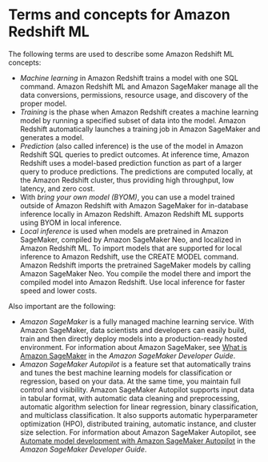 # Terms and concepts for Amazon Redshift ML<a name="terminology"></a>

The following terms are used to describe some Amazon Redshift ML concepts:
+ *Machine learning* in Amazon Redshift trains a model with one SQL command\. Amazon Redshift ML and Amazon SageMaker manage all the data conversions, permissions, resource usage, and discovery of the proper model\. 
+ *Training* is the phase when Amazon Redshift creates a machine learning model by running a specified subset of data into the model\. Amazon Redshift automatically launches a training job in Amazon SageMaker and generates a model\. 
+ *Prediction* \(also called inference\) is the use of the model in Amazon Redshift SQL queries to predict outcomes\. At inference time, Amazon Redshift uses a model\-based prediction function as part of a larger query to produce predictions\. The predictions are computed locally, at the Amazon Redshift cluster, thus providing high throughput, low latency, and zero cost\.
+ With *bring your own model \(BYOM\)*, you can use a model trained outside of Amazon Redshift with Amazon SageMaker for in\-database inference locally in Amazon Redshift\. Amazon Redshift ML supports using BYOM in  local inference\.
+ *Local inference* is used when models are pretrained in Amazon SageMaker, compiled by Amazon SageMaker Neo, and localized in Amazon Redshift ML\. To import models that are supported for local inference to Amazon Redshift, use the CREATE MODEL command\. Amazon Redshift imports the pretrained SageMaker models by calling Amazon SageMaker Neo\. You compile the model there and import the compiled model into Amazon Redshift\. Use local inference for faster speed and lower costs\.

Also important are the following:
+ *Amazon SageMaker* is a fully managed machine learning service\. With Amazon SageMaker, data scientists and developers can easily build, train and then directly deploy models into a production\-ready hosted environment\. For information about Amazon SageMaker, see [What is Amazon SageMaker](https://docs.aws.amazon.com/sagemaker/latest/dg/whatis.html) in the *Amazon SageMaker Developer Guide*\.
+ *Amazon SageMaker Autopilot* is a feature set that automatically trains and tunes the best machine learning models for classification or regression, based on your data\. At the same time, you maintain full control and visibility\. Amazon SageMaker Autopilot supports input data in tabular format, with automatic data cleaning and preprocessing, automatic algorithm selection for linear regression, binary classification, and multiclass classification\. It also supports automatic hyperparameter optimization \(HPO\), distributed training, automatic instance, and cluster size selection\. For information about Amazon SageMaker Autopilot, see [Automate model development with Amazon SageMaker Autopilot](https://docs.aws.amazon.com/sagemaker/latest/dg/autopilot-automate-model-development.html) in the *Amazon SageMaker Developer Guide*\.
